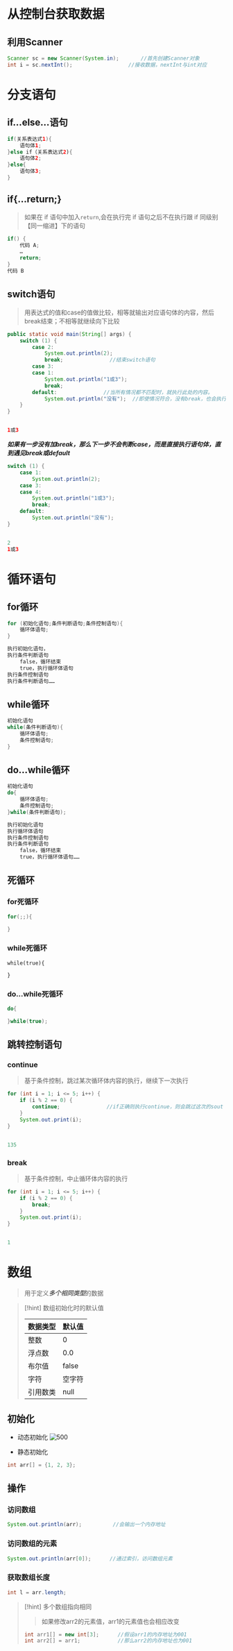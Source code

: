 # 从控制台获取数据
## 利用Scanner
```java
Scanner sc = new Scanner(System.in);       //首先创建Scanner对象
int i = sc.nextInt();                  //接收数据，nextInt与int对应
```

# 分支语句
## if…else…语句
```java
if(关系表达式1){
	语句体1;             
}else if（关系表达式2){
	语句体2;
}else{
	语句体3;
}
```

## if{…return;}
>如果在 if 语句中加入`return`,会在执行完 if 语句之后不在执行跟 if 同级别【同一缩进】下的语句

```java
if() {
	代码 A;
	…
	return;
}
代码 B
```

## switch语句
>用表达式的值和case的值做比较，相等就输出对应语句体的内容，然后break结束；不相等就继续向下比较

```java
public static void main(String[] args) {  
    switch (1) {  
        case 2:  
            System.out.println(2);  
            break;               //结束switch语句
        case 3:  
        case 1:  
            System.out.println("1或3");  
            break;  
        default:               //当所有情况都不匹配时，就执行此处的内容。
            System.out.println("没有");  //即使情况符合，没有break，也会执行default
    }  
}


1或3
```

***如果有一步没有加break，那么下一步不会判断case，而是直接执行语句体，直到遇见break或default***
```java
switch (1) {  
    case 1:  
        System.out.println(2);  
    case 3:  
    case 4:  
        System.out.println("1或3");  
        break;  
    default:  
        System.out.println("没有");  
}


2
1或3
```

# 循环语句
## for循环
```java
for (初始化语句;条件判断语句;条件控制语句){
	循环体语句;
}

执行初始化语句，
执行条件判断语句
	false，循环结束
	true，执行循环体语句
执行条件控制语句
执行条件判断语句……
```

## while循环
```java
初始化语句
while(条件判断语句){
	循环体语句;
	条件控制语句;
}
```

## do…while循环
```java
初始化语句
do{
	循环体语句;
	条件控制语句;
}while(条件判断语句);

执行初始化语句
执行循环体语句
执行条件控制语句
执行条件判断语句
	false，循环结束
	true，执行循环体语句……
```

## 死循环
### for死循环
```java
for(;;){

}
```

### while死循环
```jaca
while(true){

}
```

### do…while死循环
```java
do{

}while(true);
```


## 跳转控制语句
### continue
>基于条件控制，跳过某次循环体内容的执行，继续下一次执行
```java
for (int i = 1; i <= 5; i++) {  
    if (i % 2 == 0) {  
        continue;               //if正确则执行continue，则会跳过这次的sout
    }  
    System.out.print(i);  
}


135
```

### break
>基于条件控制，中止循环体内容的执行
```java
for (int i = 1; i <= 5; i++) {  
    if (i % 2 == 0) {  
        break;                 
    }  
    System.out.print(i);  
}


1
```


# 数组
>用于定义***多个相同类型***的数据

>[!hint] 数组初始化时的默认值
>
>| **数据类型** | **默认值** |
> | -------- | ------- |
> | 整数       | 0       |
> | 浮点数      | 0.0     |
> | 布尔值      | false   |
> | 字符       | 空字符     |
> | 引用数类     | null    |

## 初始化
- 动态初始化
![500](https://obsidian-1307744200.cos.ap-guangzhou.myqcloud.com/%E5%9B%BE%E7%89%87/202403022043058.png)

- 静态初始化
```java
int arr[] = {1, 2, 3};
```

## 操作
### 访问数组
```java
System.out.println(arr);          //会输出一个内存地址
```

### 访问数组的元素
```java
System.out.println(arr[0]);      //通过索引，访问数组元素
```

### 获取数组长度
```java
int l = arr.length;
```

>[!hint] 多个数组指向相同
>>如果修改arr2的元素值，arr1的元素值也会相应改变
> ```java
> int arr1[] = new int[3];      //假设arr1的内存地址为001
> int arr2[] = arr1;            //那么arr2的内存地址也为001
> ```


